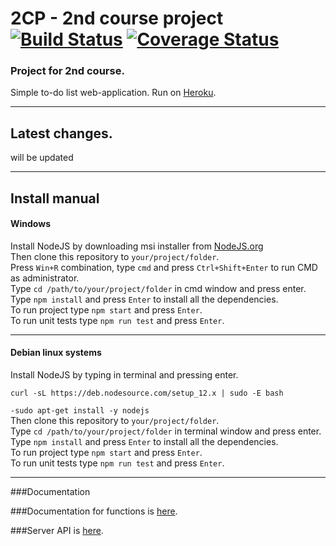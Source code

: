 # 2CP - 2nd course project [![Build Status](https://travis-ci.com/PavelKiller/2CP.svg?branch=release)](https://travis-ci.com/PavelKiller/2CP) [![Coverage Status](https://coveralls.io/repos/github/PavelKiller/2CP/badge.svg?branch=master)](https://coveralls.io/github/PavelKiller/2CP?branch=master)
### Project for 2nd course.  
Simple to-do list web-application. Run on [Heroku](https://secondcourse-project.herokuapp.com/).  

***

Latest changes.
---
will be updated

***

Install manual
---
#### Windows

Install NodeJS by downloading msi installer from [NodeJS.org](https://nodejs.org/en/)  
Then clone this repository to `your/project/folder`.  
Press `Win+R` combination, type `cmd` and press `Ctrl+Shift+Enter` to run CMD as administrator.  
Type `cd /path/to/your/project/folder` in cmd window and press enter.  
Type `npm install` and press `Enter` to install all the dependencies.  
To run project type `npm start` and press `Enter`.  
To run unit tests type `npm run test` and press `Enter`.  
 
---

#### Debian linux systems

Install NodeJS by typing in terminal and pressing enter.  

`curl -sL https://deb.nodesource.com/setup_12.x | sudo -E bash` 

`-sudo apt-get install -y nodejs`  
Then clone this repository to `your/project/folder`.  
Type `cd /path/to/your/project/folder` in terminal window and press enter.  
Type `npm install` and press `Enter` to install all the dependencies.  
To run project type `npm start` and press `Enter`.  
To run unit tests type `npm run test` and press `Enter`.  
  
---
###Documentation

###Documentation for functions is [here](https://secondcourse-project.herokuapp.com/jsdoc/index.html).

###Server API is [here](https://secondcourse-project.herokuapp.com/API/index.html).
